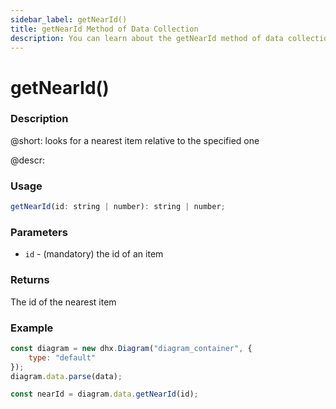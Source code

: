 ```yaml
---
sidebar_label: getNearId()
title: getNearId Method of Data Collection
description: You can learn about the getNearId method of data collection in the documentation of the DHTMLX JavaScript Diagram library. Browse developer guides and API reference, try out code examples and live demos, and download a free 30-day evaluation version of DHTMLX Diagram.
---
```


# getNearId()

### Description

@short: looks for a nearest item relative to the specified one

@descr:

### Usage

~~~js
getNearId(id: string | number): string | number;
~~~

### Parameters

- `id` - (mandatory) the id of an item

### Returns

The id of the nearest item

### Example

~~~js {6}
const diagram = new dhx.Diagram("diagram_container", {
    type: "default"
});
diagram.data.parse(data);

const nearId = diagram.data.getNearId(id);
~~~
